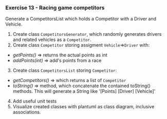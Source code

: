 ### Exercise 13 - Racing game competitors
 
 Generate a CompetitorsList which holds a Competitor with a Driver and Vehicle.
  
  1. Create class `CompetitorsGenerator`, which randomly generates drivers and related vehicles as a `Competitor`.
  2. Create class `Competitor` storing assigment `Vehicle`=>`Driver` with:
  * _getPoints()_ => returns the actual points as int
  * _addPoints(int)_ => add's points from a race
  3. Create class `CompetitorsList` storing `Competitor`:
  * _getCompetitors()_ => which returns a list of `Competitor`
  * _toString()_ => method, which concatenate the contained toString() methods. This will generate a String like '[Points] [Driver] [Vehicle]'
  4. Add useful unit tests
  5. Visualize created classes with plantuml as class diagram, inclusive associations.